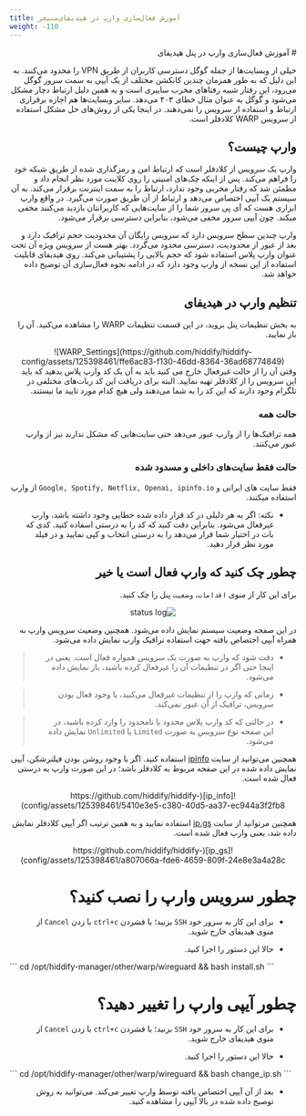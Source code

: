 ```yaml
---
title: آموزش فعال‌سازی وارپ در هیدیفای‌منیجر
weight: -110
---
```


<div dir="rtl" markdown=1>
# آموزش فعال‌سازی وارپ در پنل هیدیفای

خیلی از وبسایت‌ها از جمله گوگل دسترسی کاربران از طریق VPN را محدود می‌کنند. به این دلیل که به طور همزمان چندین کانکشن مختلف از یک آیپی به سمت سرور گوگل می‌رود، این رفتار شبیه رفتاهای مخرب سایبری است و به همین دلیل ارتباط دچار مشکل می‌شود و گوگل به عنوان مثال خطای ۴۰۳ می‌دهد. سایر وبسایت‌ها هم اجازه برقراری ارتباط و استفاده از سرویس را نمی‌دهند. در اینجا یکی از روش‌های حل مشکل استفاده از سرویس WARP کلادفلر است.

## وارپ چیست؟
وارپ یک سرویس از کلادفلر است که ارتباط امن و رمزگذاری شده از طریق شبکه خود را فراهم می‌کند. پس از اینکه چک‌های امنیتی را روی کلاینت مورد نظر انجام داد و مطمئن شد که رفتار مخربی وجود ندارد، ارتباط را به سمت اینترنت برقرار می‌کند. به آن سیستم یک آیپی اختصاص می‌دهد و ارتباط از آن طریق صورت می‌گیرد. در واقع وارپ ابزاری هست که آی پی سرور شما را از سایت‌هایی که کاربرانتان بازدید می‌کنند مخفی میکند. چون آیپی سرور مخفی می‌شود، بنابراین دسترسی برقرار می‌شود.

وارپ چندین سطح سرویس دارد که سرویس رایگان آن محدودیت حجم ترافیک دارد و بعد از عبور از محدودیت، دسترسی محدود می‌گردد. بهتر هست از سرویس ویژه آن تحت عنوان وارپ پلاس استفاده شود که حجم بالایی را پشتیبانی می‌کند. روی هیدیفای قابلیت استفاده از این نسخه از وارپ وجود دارد که در ادامه نحوه فعال‌سازی آن توضیح داده خواهد شد.

## تنظیم وارپ در هیدیفای
به بخش تنظیمات پنل بروید، در این قسمت تنظیمات WARP را مشاهده می‌کنید. آن را باز نمایید.
</div>

<div align=center markdown=1>
![WARP_Settings](https://github.com/hiddify/hiddify-config/assets/125398461/ffe6ac83-f130-46dd-8364-36ad68774849)



</div>

<div dir="rtl" markdown=1>
وقتی آن را از حالت غیرفعال خارج می کنید باید به آن یک کد وارپ پلاس بدهید که باید این سرویس را از کلادفلر تهیه نمایید. البته برای دریافت این کد ربات‌های مختلفی در تلگرام وجود دارند که این کد را به شما می‌دهند ولی هیچ کدام مورد تایید ما نیستند. 

### حالت همه
همه ترافیک‌ها را از وارپ عبور می‌دهد حتی سایت‌هایی که مشکل ندارند نیز از وارپ عبور می‌کنند.

### حالت فقط سایت‌های داخلی و مسدود شده
فقط سایت های ایرانی و `Google, Spotify, Netflix, Openai, ipinfo.io` از وارپ استفاده میکنند.

* نکته: اگر به هر دلیلی در کد قرار داده شده خطایی وجود داشته باشد، وارپ غیرفعال می‌شود. بنابراین دقت کنید که کد را به درستی اسفاده کنید. کدی که بات در اختیار شما قرار می‌دهد را به درستی انتخاب و کپی نمایید و در فیلد مورد نظر قرار دهید.

## چطور چک کنید که وارپ فعال است یا خیر
برای این کار از منوی `اقدامات`، `وضعیت` پنل را چک کنید.

<div align=center markdown=1>

![status log](https://github.com/hiddify/hiddify-config/assets/125398461/a860eed6-681b-4af6-89f8-4a300ea3f23b)



</div> 






در این صفحه وضعیت سیستم نمایش داده می‌شود. همچنین وضعیت سرویس وارپ به همراه آیپی اختصاص یافته جهت استفاده ترافیک وارپ نمایش داده می‌شود.

> * دقت شود که وارپ به صورت یک سرویس همواره فعال است. یعنی در اینجا حتی اگر در تنظیمات آن را غیرفعال کرده باشید، باز نمایش داده می‌شود.

> * زمانی که وارپ را از تنظیمات غیرفعال می‌کنید، با وجود فعال بودن سرویس، ترافیک از آن عبور نمی‌کند.

> * در حالتی که کد وارپ پلاس محدود یا نامحدود را وارد کرده باشید، در این صفحه نوع سرویس به صورت `Limited` یا `Unlimited` نمایش داده می‌شود.


همچنین می‌توانید از سایت [ipinfo](https://ipinfo.io/) استفاده کنید. اگر با وجود روشن بودن فیلترشکن، آیپی نمایش داده شده در این صفحه مربوط به کلادفلر باشد؛ در این صورت وارپ به درستی فعال شده است.

<div align=center markdown=1>
![ip_info](https://github.com/hiddify/hiddify-config/assets/125398461/5410e3e5-c380-40d5-aa37-ec944a3f2fb8)


</div> 


همچنین مر‌توانید از سایت [ip.gs](https://ip.gs/) استفاده نمایید و یه همین ترتیب اگر آیپی کلادفلر نمایش داده شد، یعنی وارپ فعال شده است.

<div align=center markdown=1>
![ip_gs](https://github.com/hiddify/hiddify-config/assets/125398461/a807066a-fde6-4659-809f-24e8e3a4a28c)


</div> 

# چطور سرویس وارپ را نصب کنید؟
* برای این کار به سرور خود `SSH` بزنید؛ با فشردن `ctrl+c` با زدن `Cancel` از منوی هیدیفای خارج شوید. 

* حالا این دستور را اجرا کنید. 

<div dir=ltr markdown=1>
```
cd /opt/hiddify-manager/other/warp/wireguard && bash install.sh
```
</div>

# چطور آیپی وارپ را تغییر دهید؟
* برای این کار به سرور خود `SSH` بزنید؛ با فشردن `ctrl+c` با زدن `Cancel` از منوی هیدیفای خارج شوید. 

* حالا این دستور را اجرا کنید. 

<div dir=ltr markdown=1>
```
cd /opt/hiddify-manager/other/warp/wireguard && bash change_ip.sh
```
</div>

- بعد از آن آیپی اختصاص بافته توسط وارپ تغییر می‌کند. می‌توانید به روش توصبح داده شده در بالا آیپی را مشاهده کنید. 
